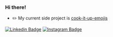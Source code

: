 ### Hi there!
- ✏️ My current side project is [cook-it-up-emojis](https://sslopek.github.io/cook-it-up-emojis/)



[![Linkedin Badge](https://img.shields.io/badge/-Steven_Slopek-blue?style=flat-square&logo=Linkedin&logoColor=white&link=https://www.linkedin.com/in/slopek/)](https://www.linkedin.com/in/slopek/) 
[![Instagram Badge](https://img.shields.io/badge/-@stevenslopek-E4405F?style=flat-square&logo=instagram&logoColor=white&link=https://www.instagram.com/stevenslopek/)](https://www.instagram.com/stevenslopek/) 
